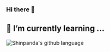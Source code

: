 ### Hi there 👋
  
  
  


## 🌱 I’m currently learning ...
![Shinpanda's github language](https://github-readme-stats.vercel.app/api/top-langs/?username=leesm&langs_count=8)

<!--
**shinpanda/shinpanda** is a ✨ _special_ ✨ repository because its `README.md` (this file) appears on your GitHub profile.

Here are some ideas to get you started:

- 🔭 I’m currently working on ...
- 🌱 I’m currently learning ...
- 👯 I’m looking to collaborate on ...
- 🤔 I’m looking for help with ...
- 💬 Ask me about ...
- 📫 How to reach me: ...
- 😄 Pronouns: ...
- ⚡ Fun fact: ...
-->
